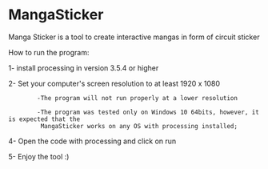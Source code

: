 # MangaSticker
Manga Sticker is a tool to create interactive mangas in form of circuit sticker



How to run the program:

1- install processing in version 3.5.4 or higher

2- Set your computer's screen resolution to at least 1920 x 1080

            -The program will not run properly at a lower resolution
            
            -The program was tested only on Windows 10 64bits, however, it is expected that the
             MangaSticker works on any OS with processing installed;
             
4- Open the code with processing and click on run

5- Enjoy the tool :)
